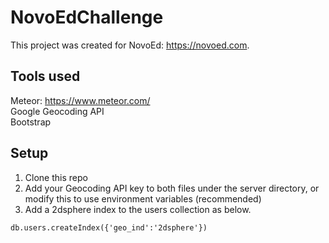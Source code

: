 # NovoEdChallenge

This project was created for NovoEd: https://novoed.com.

## Tools used
Meteor: https://www.meteor.com/  
Google Geocoding API  
Bootstrap

## Setup
1) Clone this repo  
2) Add your Geocoding API key to both files under the server directory, or modify this to use environment variables (recommended)  
3) Add a 2dsphere index to the users collection as below.
```
db.users.createIndex({'geo_ind':'2dsphere'})
```

